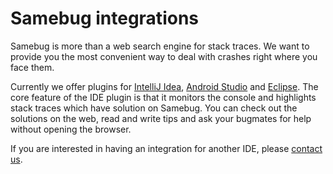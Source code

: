 # Samebug integrations

Samebug is more than a web search engine for stack traces.
We want to provide you the most convenient way to deal with crashes right where you face them.

Currently we offer plugins for [IntelliJ Idea](/guide/integration/intellij-idea/install), [Android Studio](/guide/integration/android-studio/install) and [Eclipse](/guide/integration/eclipse).
The core feature of the IDE plugin is that it monitors the console and highlights stack traces
which have solution on Samebug. You can check out the solutions on the web, read and write tips
and ask your bugmates for help without opening the browser.

If you are interested in having an integration for another IDE, please [contact us](mailto:hello@samebug.io).
